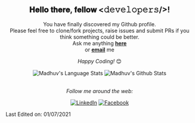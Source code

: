 <div align="center">
<h2> 𝐇𝐞𝐥𝐥𝐨 𝐭𝐡𝐞𝐫𝐞, 𝐟𝐞𝐥𝐥𝐨𝐰 <𝚍𝚎𝚟𝚎𝚕𝚘𝚙𝚎𝚛𝚜/>!</h2>
</div>

<div align="center">

You have finally discovered my Github profile. <br>
Please feel free to clone/fork projects, raise issues and submit PRs if you think something could be better. <br>
Ask me anything <a href="https://github.com/madhuv-sharma/issues/new"><b>here</b></a><br>
or <a href="mailto:madhuvsharma1234@gmail.com"><b>email</b></a> me

<i>Happy Coding!</i> 😊

<img align="center" src="https://github-readme-stats.vercel.app/api/top-langs/?username=madhuv-sharma" alt="Madhuv's Language Stats">
<img align="center" src="https://github-readme-stats.vercel.app/api?username=madhuv-sharma" alt="Madhuv's Github Stats">

<!---
<img align="center" src="https://github-readme-stats.vercel.app/api/top-langs/?username=madhuv-sharma&count_private=true&show_icons=true&title_color=7A7ADB&icon_color=2234AE&text_color=D3D3D3&bg_color=0,000000,130F40" alt="Madhuv's Language Stats">
<img align="center" src="https://github-readme-stats.vercel.app/api?username=madhuv-sharma&include_all_commits=true&count_private=true&show_icons=true&line_height=20&title_color=7A7ADB&icon_color=2234AE&text_color=D3D3D3&bg_color=0,000000,130F40" alt="Madhuv's Github Stats">
-->

<br>
<br>

<i>Follow me around the web:</i><br>

  <!-- <a target="_blank" href="https://www.linkedin.com/in/madhuv-sharma-19072a204//">🇱​🇮​🇳​🇰​🇪​🇩​🇮​🇳​</a> ●
  <a target="_blank" href="https://www.facebook.com/madhuv.sharma.1">🇫​🇦​🇨​🇪​🇧​🇴​🇴​🇰​</a> ●-->

<a href="https://www.linkedin.com/in/madhuv-sharma-19072a204" target="_blank"><img src="https://img.shields.io/badge/LinkedIn-%230077B5.svg?&style=flat-square&logo=linkedin&logoColor=white" alt="LinkedIn"></a>
<a href="https://www.facebook.com/madhuv.sharma.1" target="_blank"><img src="https://img.shields.io/badge/Facebook-%231877F2.svg?&style=flat-square&logo=facebook&logoColor=white" alt="Facebook"></a>
<!--
<a href="https://twitter.com/madhuv_sharma" target="_blank"><img src="https://img.shields.io/twitter/url?style=social" alt="Twitter"></a>
-->
  
</div>

Last Edited on: 01/07/2021

<!--
**madhuv-sharma/madhuv-sharma** is a ✨ _special_ ✨ repository because its `README.md` (this file) appears on your GitHub profile.

Here are some ideas to get you started:

- 🔭 I’m currently working on ...
- 🌱 I’m currently learning ...
- 👯 I’m looking to collaborate on ...
- 🤔 I’m looking for help with ...
- 💬 Ask me about ...
- 📫 How to reach me: ...
- 😄 Pronouns: ...
- ⚡ Fun fact: ...
-->
